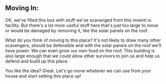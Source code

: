 ## Moving In:

OK, we've filled this box with stuff we've scavanged from this inventr.io facility.  But there's a lot more useful stuff here that's just too large to move or would be damaged by removing it, like the solar panels on the roof.

What do you think of moving to this place?  It's not likely to draw many other scavengers, should be defensible and with the solar panels on the roof we'll have power.  We can even grow our own food on the roof.  This building is also large enough that we could allow other survivors to join us and help us defend and build up this place.

You like the idea?  Great.  Let's go move whatever we can use from your house and start setting this place up!